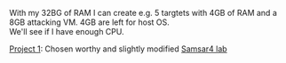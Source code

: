 With my 32BG of RAM I can create e.g. 5 targtets with 4GB of RAM and a 8GB attacking VM. 4GB are left for host OS.  
We'll see if I have enough CPU.  

[Project 1](labs/scanning/project-1/0-index.md):
Chosen worthy and slightly modified [Samsar4 lab](https://github.com/Samsar4/Ethical-Hacking-Labs/blob/master/2-Scanning-Networks/4-Nmap.md)  
